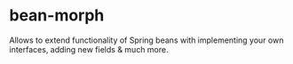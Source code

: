 # bean-morph
Allows to extend functionality of Spring beans with implementing your own interfaces, adding new fields & much more.
